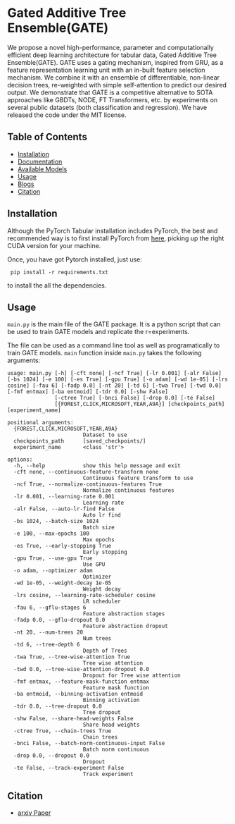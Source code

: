 # Gated Additive Tree Ensemble(GATE)

We propose a novel high-performance, parameter and computationally efficient deep learning architecture for tabular data, Gated Additive Tree Ensemble(GATE). GATE uses a gating mechanism, inspired from GRU, as a feature representation learning unit with an in-built feature selection mechanism. We combine it with an ensemble of differentiable, non-linear decision trees, re-weighted with simple self-attention to predict our desired output. We demonstrate that GATE is a competitive alternative to SOTA approaches like GBDTs, NODE, FT Transformers, etc. by experiments on several public datasets (both classification and regression). We have released the code under the MIT license.

## Table of Contents

- [Installation](#installation)
- [Documentation](#documentation)
- [Available Models](#available-models)
- [Usage](#usage)
- [Blogs](#blogs)
- [Citation](#citation)


## Installation

Although the PyTorch Tabular installation includes PyTorch, the best and recommended way is to first install PyTorch from [here](https://pytorch.org/get-started/locally/), picking up the right CUDA version for your machine.

Once, you have got Pytorch installed, just use:
```
 pip install -r requirements.txt
```

to install the all the dependencies.


## Usage

`main.py` is the main file of the GATE package. It is a python script that can be used to train GATE models and replicate the r=experiments.

The file can be used as a command line tool as well as programatically to train GATE models. 
`main` function inside `main.py` takes the following arguments:

```
usage: main.py [-h] [-cft none] [-ncf True] [-lr 0.001] [-alr False] [-bs 1024] [-e 100] [-es True] [-gpu True] [-o adam] [-wd 1e-05] [-lrs cosine] [-fau 6] [-fadp 0.0] [-nt 20] [-td 6] [-twa True] [-twd 0.0] [-fmf entmax] [-ba entmoid] [-tdr 0.0] [-shw False]
               [-ctree True] [-bnci False] [-drop 0.0] [-te False]
               [{FOREST,CLICK,MICROSOFT,YEAR,A9A}] [checkpoints_path] [experiment_name]

positional arguments:
  {FOREST,CLICK,MICROSOFT,YEAR,A9A}
                        Dataset to use
  checkpoints_path      [saved_checkpoints/]
  experiment_name       <class 'str'>

options:
  -h, --help            show this help message and exit
  -cft none, --continuous-feature-transform none
                        Continuous feature transform to use
  -ncf True, --normalize-continuous-features True
                        Normalize continuous features
  -lr 0.001, --learning-rate 0.001
                        Learning rate
  -alr False, --auto-lr-find False
                        Auto lr find
  -bs 1024, --batch-size 1024
                        Batch size
  -e 100, --max-epochs 100
                        Max epochs
  -es True, --early-stopping True
                        Early stopping
  -gpu True, --use-gpu True
                        Use GPU
  -o adam, --optimizer adam
                        Optimizer
  -wd 1e-05, --weight-decay 1e-05
                        Weight decay
  -lrs cosine, --learning-rate-scheduler cosine
                        LR scheduler
  -fau 6, --gflu-stages 6
                        Feature abstraction stages
  -fadp 0.0, --gflu-dropout 0.0
                        Feature abstraction dropout
  -nt 20, --num-trees 20
                        Num trees
  -td 6, --tree-depth 6
                        Depth of Trees
  -twa True, --tree-wise-attention True
                        Tree wise attention
  -twd 0.0, --tree-wise-attention-dropout 0.0
                        Dropout for Tree wise attention
  -fmf entmax, --feature-mask-function entmax
                        Feature mask function
  -ba entmoid, --binning-activation entmoid
                        Binning activation
  -tdr 0.0, --tree-dropout 0.0
                        Tree dropout
  -shw False, --share-head-weights False
                        Share head weights
  -ctree True, --chain-trees True
                        Chain trees
  -bnci False, --batch-norm-continuous-input False
                        Batch norm continuous
  -drop 0.0, --dropout 0.0
                        Dropout
  -te False, --track-experiment False
                        Track experiment
```

## Citation
* [arxiv Paper](https://arxiv.org/abs/2104.13638)
